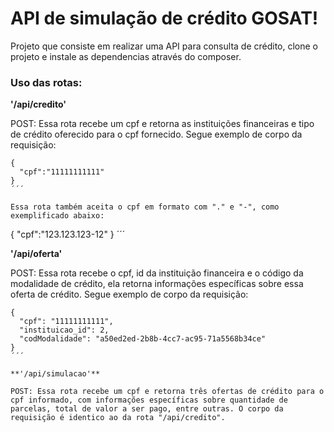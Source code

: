 # API de simulação de crédito GOSAT!

Projeto que consiste em realizar uma API para consulta de crédito, clone o projeto e instale as dependencias através do composer.

### Uso das rotas:

**'/api/credito'**

POST: Essa rota recebe um cpf e retorna as instituições financeiras e tipo de crédito oferecido para o cpf fornecido. Segue exemplo de corpo da requisição:

```
{
  "cpf":"11111111111"
}
´´´

Essa rota também aceita o cpf em formato com "." e "-", como exemplificado abaixo:

```
{
  "cpf":"123.123.123-12"
}
´´´

**'/api/oferta'**

POST: Essa rota recebe o cpf, id da instituição financeira e o código da modalidade de crédito, ela retorna informações específicas sobre essa oferta de crédito. Segue exemplo de corpo da requisição:

```
{
  "cpf": "11111111111",
  "instituicao_id": 2,
  "codModalidade": "a50ed2ed-2b8b-4cc7-ac95-71a5568b34ce"
}
´´´

**'/api/simulacao'**

POST: Essa rota recebe um cpf e retorna três ofertas de crédito para o cpf informado, com informações específicas sobre quantidade de parcelas, total de valor a ser pago, entre outras. O corpo da requisição é identico ao da rota "/api/credito".
